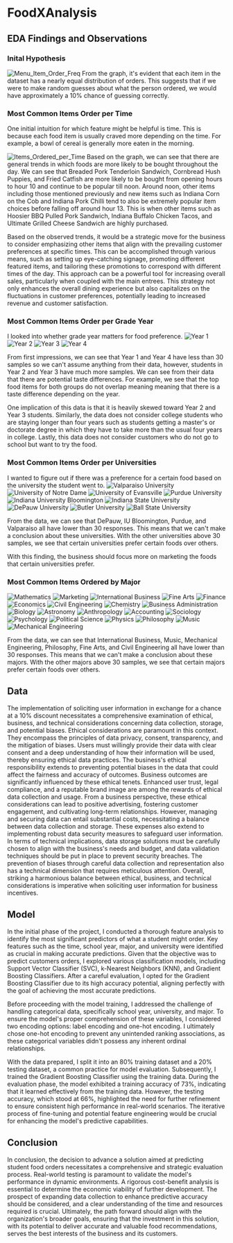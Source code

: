 # FoodXAnalysis
## EDA Findings and Observations
### Inital Hypothesis
![Menu_Item_Order_Freq](https://github.com/andylam20/FoodXAnalysis/assets/105662876/bf9a6b9d-7c15-43ec-887c-534095641646)
From the graph, it's evident that each item in the dataset has a nearly equal distribution of orders. This suggests that if we were to make random guesses about what the person ordered, we would have approximately a 10% chance of guessing correctly.

### Most Common Items Order per Time
One initial intuition for which feature might be helpful is time. This is because each food item is usually craved more depending on the time. For example, a bowl of cereal is generally more eaten in the morning.

![Items_Ordered_per_Time](https://github.com/andylam20/FoodXAnalysis/assets/105662876/2eaf477d-9bce-485a-9418-266101669798)
Based on the graph, we can see that there are general trends in which foods are more likely to be bought throughout the day. We can see that Breaded Pork Tenderloin Sandwich, Cornbread Hush Puppies, and Fried Catfish are more likely to be bought from opening hours to hour 10 and continue to be popular till noon. Around noon, other items including those mentioned previously and new items such as Indiana Corn on the Cob and Indiana Pork Chilli tend to also be extremely popular item choices before falling off around hour 13. This is when other items such as Hoosier BBQ Pulled Pork Sandwich, Indiana Buffalo Chicken Tacos, and Ultimate Grilled Cheese Sandwich are highly purchased. 

Based on the observed trends, it would be a strategic move for the business to consider emphasizing other items that align with the prevailing customer preferences at specific times. This can be accomplished through various means, such as setting up eye-catching signage, promoting different featured items, and tailoring these promotions to correspond with different times of the day. This approach can be a powerful tool for increasing overall sales, particularly when coupled with the main entrees. This strategy not only enhances the overall dining experience but also capitalizes on the fluctuations in customer preferences, potentially leading to increased revenue and customer
satisfaction.

### Most Common Items Order per Grade Year
I looked into whether grade year matters for food preference.
![Year 1](https://github.com/andylam20/FoodXAnalysis/assets/105662876/ca986ea8-3e59-4142-a167-161d0cc7b88b)
![Year 2](https://github.com/andylam20/FoodXAnalysis/assets/105662876/c55bc12c-f74e-4694-8336-aae63e7ce687)
![Year 3](https://github.com/andylam20/FoodXAnalysis/assets/105662876/dc457a71-952e-4a28-8189-5db69f8edc8e)
![Year 4](https://github.com/andylam20/FoodXAnalysis/assets/105662876/2b8461c3-8bc6-4f2f-a9b1-a52f6e16b8e1)

From first impressions, we can see that Year 1 and Year 4 have less than 30 samples so we can't assume anything from their data, however, students in Year 2 and Year 3 have much more samples. We can see from their data that there are potential taste differences. For example, we see that the top food items for both groups do not overlap meaning meaning that there is a taste difference depending on the year. 

One implication of this data is that it is heavily skewed toward Year 2 and Year 3 students. Similarly, the data does not consider college students who are staying longer than four years such as students getting a master's or doctorate degree in which they have to take more than the usual four years in college. Lastly, this data does not consider customers who do not go to school but want to try the food.

### Most Common Items Order per Universities
I wanted to figure out if there was a preference for a certain food based on the university the student went to.
![Valparaiso University](https://github.com/andylam20/FoodXAnalysis/assets/105662876/2e5fc1e6-fcb1-4307-afd6-dd4654bdf474)
![University of Notre Dame](https://github.com/andylam20/FoodXAnalysis/assets/105662876/449ae660-6008-4ad6-90b7-292f34dccf26)
![University of Evansville](https://github.com/andylam20/FoodXAnalysis/assets/105662876/59a38e86-314e-4eac-86cf-44e9eeb410c4)
![Purdue University](https://github.com/andylam20/FoodXAnalysis/assets/105662876/1970e2ba-75f8-4624-8a50-aa95cc1be8e6)
![Indiana University Bloomington](https://github.com/andylam20/FoodXAnalysis/assets/105662876/aa0e2b7f-83c2-4ebd-9c00-abe720621595)
![Indiana State University](https://github.com/andylam20/FoodXAnalysis/assets/105662876/97aae9a6-5257-4fe6-8a85-d4e0d1e763a9)
![DePauw University](https://github.com/andylam20/FoodXAnalysis/assets/105662876/e63a0a68-ae70-4013-8859-5e0c1994d9d1)
![Butler University](https://github.com/andylam20/FoodXAnalysis/assets/105662876/b7cbb8aa-b34e-4810-974e-fc4a7acb6baa)
![Ball State University](https://github.com/andylam20/FoodXAnalysis/assets/105662876/f20f484c-d552-4a13-999e-2a56f775c88d)

From the data, we can see that DePauw, IU Bloomington, Purdue, and Valparaiso all have lower than 30 responses. This means that we can't make a conclusion about these universities. With the other universities above 30 samples, we see that certain universities prefer certain foods over others. 

With this finding, the business should focus more on marketing the foods that certain universities prefer.

### Most Common Items Ordered by Major
![Mathematics](https://github.com/andylam20/FoodXAnalysis/assets/105662876/dcadb498-7719-4ac3-84e0-c48e8a87a1ad)
![Marketing](https://github.com/andylam20/FoodXAnalysis/assets/105662876/abbda605-07c6-44bd-b93a-eb269f933a89)
![International Business](https://github.com/andylam20/FoodXAnalysis/assets/105662876/99aa7cea-1cac-4bea-8c3a-7aa758530dab)
![Fine Arts](https://github.com/andylam20/FoodXAnalysis/assets/105662876/1cb788f4-8459-48ed-8e61-931339cafac7)
![Finance](https://github.com/andylam20/FoodXAnalysis/assets/105662876/549edf49-61a4-405d-a77d-da083a4e9861)
![Economics](https://github.com/andylam20/FoodXAnalysis/assets/105662876/903c1295-4b1c-41f9-b890-76229bdb2498)
![Civil Engineering](https://github.com/andylam20/FoodXAnalysis/assets/105662876/150c377d-5163-40b2-a152-8666143db28d)
![Chemistry](https://github.com/andylam20/FoodXAnalysis/assets/105662876/2b2feabb-81a0-453c-8948-9713660195c5)
![Business Administration](https://github.com/andylam20/FoodXAnalysis/assets/105662876/69da32bf-0854-4932-b652-089c98765667)
![Biology](https://github.com/andylam20/FoodXAnalysis/assets/105662876/1af589e3-37fd-43c4-8d16-b87a8902da26)
![Astronomy](https://github.com/andylam20/FoodXAnalysis/assets/105662876/190bed0e-4582-4e72-ad4f-b1552f429fc2)
![Anthropology](https://github.com/andylam20/FoodXAnalysis/assets/105662876/abdb394e-919c-424d-9e08-347fca55fb8b)
![Accounting](https://github.com/andylam20/FoodXAnalysis/assets/105662876/afd55904-c63d-42be-a2d4-886f6c283a81)
![Sociology](https://github.com/andylam20/FoodXAnalysis/assets/105662876/fef70303-ccd2-4a72-b612-530ba8ffcf35)
![Psychology](https://github.com/andylam20/FoodXAnalysis/assets/105662876/867df70f-4fb5-4adb-922c-3a4fb6f9284c)
![Political Science](https://github.com/andylam20/FoodXAnalysis/assets/105662876/9d481f04-9a3e-438e-8970-837145a59be9)
![Physics](https://github.com/andylam20/FoodXAnalysis/assets/105662876/453c7608-b33c-48b9-8257-d7332290b72b)
![Philosophy](https://github.com/andylam20/FoodXAnalysis/assets/105662876/48a1d694-3fbe-4b58-950b-57427a7aa3c3)
![Music](https://github.com/andylam20/FoodXAnalysis/assets/105662876/f094f840-5526-4674-83e8-013afd8109ab)
![Mechanical Engineering](https://github.com/andylam20/FoodXAnalysis/assets/105662876/6af69978-bf13-4056-a4cd-d4d2a7e8e69e)

From the data, we can see that International Business, Music, Mechanical Engineering, Philosophy, Fine Arts, and Civil Engineering all have lower than 30 responses. This means that we can't make a conclusion about these majors. With the other majors above 30 samples, we see that certain majors prefer certain foods over others.

## Data 

The implementation of soliciting user information in exchange for a chance at a 10% discount necessitates a comprehensive examination of ethical, business, and technical considerations concerning data collection, storage, and potential biases. Ethical considerations are paramount in this context. They encompass the principles of data privacy, consent, transparency, and the mitigation of biases. Users must willingly provide their data with clear consent and a deep understanding of how their information will be used, thereby ensuring ethical data practices. The business's ethical responsibility extends to preventing potential biases in the data that could affect the fairness and accuracy of outcomes. Business outcomes are significantly influenced by these ethical tenets. Enhanced user trust, legal compliance, and a reputable brand image are among the rewards of ethical data collection and usage. From a business perspective, these ethical considerations can lead to positive advertising, fostering customer engagement, and cultivating long-term relationships. However, managing and securing data can entail substantial costs, necessitating a balance between data collection and storage. These expenses also extend to implementing robust data security measures to safeguard user information. In terms of technical implications, data storage solutions must be carefully chosen to align with the business's needs and budget, and data validation techniques should be put in place to prevent security breaches. The prevention of biases through careful data collection and representation also has a technical dimension that requires meticulous attention. Overall, striking a harmonious balance between ethical, business, and technical considerations is imperative when soliciting user information for business incentives.

## Model

In the initial phase of the project, I conducted a thorough feature analysis to identify the most significant predictors of what a student might order. Key features such as the time, school year, major, and university were identified as crucial in making accurate predictions. Given that the objective was to predict customers orders, I explored various classification models, including Support Vector Classifier (SVC), k-Nearest Neighbors (KNN), and Gradient Boosting Classifiers. After a careful evaluation, I opted for the Gradient Boosting Classifier due to its high accuracy potential, aligning perfectly with the goal of achieving the most accurate predictions.

Before proceeding with the model training, I addressed the challenge of handling categorical data, specifically school year, university, and major. To ensure the model's proper comprehension of these variables, I considered two encoding options: label encoding and one-hot encoding. I ultimately chose one-hot encoding to prevent any unintended ranking associations, as these categorical variables didn't possess any inherent ordinal relationships.

With the data prepared, I split it into an 80% training dataset and a 20% testing dataset, a common practice for model evaluation. Subsequently, I trained the Gradient Boosting Classifier using the training data. During the evaluation phase, the model exhibited a training accuracy of 73%, indicating that it learned effectively from the training data. However, the testing accuracy, which stood at 66%, highlighted the need for further refinement to ensure consistent high performance in real-world scenarios. The iterative process of fine-tuning and potential feature engineering would be crucial for enhancing the model's predictive capabilities.

## Conclusion

In conclusion, the decision to advance a solution aimed at predicting student food orders necessitates a comprehensive and strategic evaluation process. Real-world testing is paramount to validate the model's performance in dynamic environments. A rigorous cost-benefit analysis is essential to determine the economic viability of further development. The prospect of expanding data collection to enhance predictive accuracy should be considered, and a clear understanding of the time and resources required is crucial. Ultimately, the path forward should align with the organization's broader goals, ensuring that the investment in this solution, with its potential to deliver accurate and valuable food recommendations, serves the best interests of the business and its customers.
